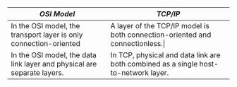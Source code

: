 | *OSI Model* | *TCP/IP* |
| ---- | ---- |
| In the OSI model, the transport layer is only connection-oriented | A layer of the TCP/IP model is both connection-oriented and connectionless.\| |
| In the OSI model, the data link layer and physical are separate layers. | In TCP, physical and data link are both combined as a single host-to-network layer. |
